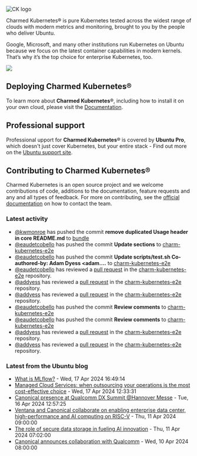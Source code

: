 ![CK logo](https://assets.ubuntu.com/v1/451d4cf4-Charmed+Kubernetes_RGB_onWhite_2022.svg)

Charmed Kubernetes® is pure Kubernetes tested across the widest range of clouds with modern metrics and monitoring, brought to you by the people who deliver Ubuntu.

Google, Microsoft, and many other institutions run Kubernetes on Ubuntu because we focus on the latest container capabilities in modern kernels. That’s why it’s the top choice for enterprise Kubernetes, too.

![](https://assets.ubuntu.com/v1/843c77b6-juju-at-a-glace.svg)

## Deploying Charmed Kubernetes®

To learn more about **Charmed Kubernetes**®, including how to install it on your own cloud, please visit the [Documentation][docs].

## Professional support

Professional upport for **Charmed Kubernetes**® is covered by **Ubuntu Pro**, which doesn't just cover Kubernetes, but your entire stack - Find out more on the [Ubuntu support site](https://ubuntu.com/support).

## Contributing to Charmed Kubernetes®

Charmed Kubernetes is an open source project and we welcome contributions of code, additions to the documentation, feature requests and any and all types of feedback. For more on contributing, see the [official documentation][get-in-touch] on how to contact the team.

<!-- LINKS -->
[docs]: https://ubuntu.com/kubernetes/docs
[get-in-touch]: https://ubuntu.com/kubernetes/docs/get-in-touch

### Latest activity

<!-- activity starts -->
 - [@kwmonroe](https://github.com/kwmonroe) has pushed the commit **remove duplicated Usage header in core README.md** to [bundle](https://github.com/charmed-kubernetes/bundle)
 - [@eaudetcobello](https://github.com/eaudetcobello) has pushed the commit **Update sections** to [charm-kubernetes-e2e](https://github.com/charmed-kubernetes/charm-kubernetes-e2e)
 - [@eaudetcobello](https://github.com/eaudetcobello) has pushed the commit **Update scripts/test.sh  Co-authored-by: Adam Dyess <adam....** to [charm-kubernetes-e2e](https://github.com/charmed-kubernetes/charm-kubernetes-e2e)
 - [@eaudetcobello](https://github.com/eaudetcobello) has reviewed a [pull request](https://github.com/charmed-kubernetes/charm-kubernetes-e2e/pull/33) in the [charm-kubernetes-e2e](https://github.com/charmed-kubernetes/charm-kubernetes-e2e) repository.
 - [@addyess](https://github.com/addyess) has reviewed a [pull request](https://github.com/charmed-kubernetes/charm-kubernetes-e2e/pull/33) in the [charm-kubernetes-e2e](https://github.com/charmed-kubernetes/charm-kubernetes-e2e) repository.
 - [@addyess](https://github.com/addyess) has reviewed a [pull request](https://github.com/charmed-kubernetes/charm-kubernetes-e2e/pull/33) in the [charm-kubernetes-e2e](https://github.com/charmed-kubernetes/charm-kubernetes-e2e) repository.
 - [@eaudetcobello](https://github.com/eaudetcobello) has pushed the commit **Review comments** to [charm-kubernetes-e2e](https://github.com/charmed-kubernetes/charm-kubernetes-e2e)
 - [@eaudetcobello](https://github.com/eaudetcobello) has pushed the commit **Review comments** to [charm-kubernetes-e2e](https://github.com/charmed-kubernetes/charm-kubernetes-e2e)
 - [@addyess](https://github.com/addyess) has reviewed a [pull request](https://github.com/charmed-kubernetes/charm-kubernetes-e2e/pull/33) in the [charm-kubernetes-e2e](https://github.com/charmed-kubernetes/charm-kubernetes-e2e) repository.
 - [@addyess](https://github.com/addyess) has reviewed a [pull request](https://github.com/charmed-kubernetes/charm-kubernetes-e2e/pull/33) in the [charm-kubernetes-e2e](https://github.com/charmed-kubernetes/charm-kubernetes-e2e) repository.
<!-- activity ends -->

<!-- roadmap starts -->

<!-- roadmap ends -->

### Latest from the Ubuntu blog

<!-- blog starts -->
* [What is MLflow?](https://ubuntu.com//blog/what-is-mlflow) - Wed, 17 Apr 2024 16:49:14 
* [Managed Cloud Services: when outsourcing your operations is the most cost-effective choice](https://ubuntu.com//blog/managed-cloud-services-when-outsourcing-your-operations-is-the-most-cost-effective-choice) - Wed, 17 Apr 2024 12:33:31 
* [Canonical presence at Qualcomm DX Summit @Hannover Messe](https://ubuntu.com//blog/canonical-presence-at-qualcomm-dx-summit-hannover-messe) - Tue, 16 Apr 2024 12:57:25 
* [Ventana and Canonical collaborate on enabling enterprise data center, high-performance and AI computing on RISC-V](https://ubuntu.com//blog/ventana-and-canonical-collaboration) - Thu, 11 Apr 2024 09:00:00 
* [The role of secure data storage in fueling AI innovation](https://ubuntu.com//blog/secure-data-storage-ai) - Thu, 11 Apr 2024 07:02:00 
* [Canonical announces collaboration with Qualcomm](https://ubuntu.com//blog/qualcomm-and-canonical-announce-strategic-collaboration) - Wed, 10 Apr 2024 08:00:00 
<!-- blog ends -->
